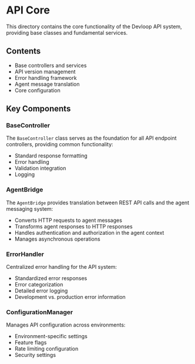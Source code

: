 # API Core

This directory contains the core functionality of the Devloop API system, providing base classes and fundamental services.

## Contents

- Base controllers and services
- API version management
- Error handling framework
- Agent message translation
- Core configuration

## Key Components

### BaseController

The `BaseController` class serves as the foundation for all API endpoint controllers, providing common functionality:

- Standard response formatting
- Error handling
- Validation integration
- Logging

### AgentBridge

The `AgentBridge` provides translation between REST API calls and the agent messaging system:

- Converts HTTP requests to agent messages
- Transforms agent responses to HTTP responses
- Handles authentication and authorization in the agent context
- Manages asynchronous operations

### ErrorHandler

Centralized error handling for the API system:

- Standardized error responses
- Error categorization
- Detailed error logging
- Development vs. production error information

### ConfigurationManager

Manages API configuration across environments:

- Environment-specific settings
- Feature flags
- Rate limiting configuration
- Security settings